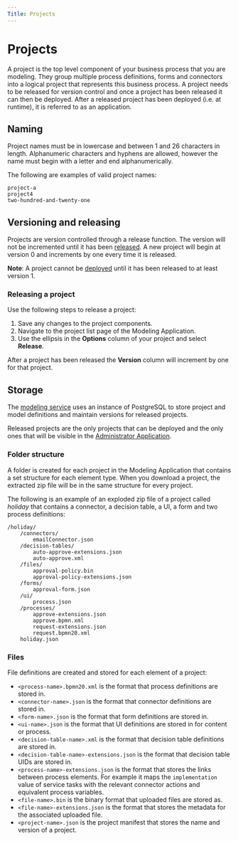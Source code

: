 ```yaml
---
Title: Projects
--- 
```


# Projects
A project is the top level component of your business process that you are modeling. They group multiple process definitions, forms and connectors into a logical project that represents this business process. A project needs to be released for version control and once a project has been released it can then be deployed. After a released project has been deployed (i.e. at runtime), it is referred to as an application. 

## Naming  
Project names must be in lowercase and between 1 and 26 characters in length. Alphanumeric characters and hyphens are allowed, however the name must begin with a letter and end alphanumerically. 

The following are examples of valid project names: 

```
project-a
project4
two-hundred-and-twenty-one
```

## Versioning and releasing
Projects are version controlled through a release function. The version will not be incremented until it has been [released](#releasing-a-project). A new project will begin at version 0 and increments by one every time it is released. 

**Note**: A project cannot be [deployed](../administrator/deploy/README.md) until it has been released to at least version 1. 

### Releasing a project
Use the following steps to release a project: 

1. Save any changes to the project components.
2. Navigate to the project list page of the Modeling Application. 
3. Use the ellipsis in the **Options** column of your project and select **Release**. 

After a project has been released the **Version** column will increment by one for that project.

## Storage
The [modeling service](../architecture/platform.md#modeling-service) uses an instance of PostgreSQL to store project and model definitions and maintain versions for released projects.
 
Released projects are the only projects that can be deployed and the only ones that will be visible in the [Administrator Application](../administrator/README.md).

### Folder structure
A folder is created for each project in the Modeling Application that contains a set structure for each element type. When you download a project, the extracted zip file will be in the same structure for every project.  

The following is an example of an exploded zip file of a project called *holiday* that contains a connector, a decision table, a UI, a form and two process definitions:

```
/holiday/
	/connectors/
		emailConnector.json
	/decision-tables/
		auto-approve-extensions.json
		auto-approve.xml
	/files/
		approval-policy.bin
		approval-policy-extensions.json	
	/forms/
		approval-form.json
	/ui/
		process.json
	/processes/
		approve-extensions.json
		approve.bpmn.xml
		request-extensions.json
		request.bpmn20.xml
	holiday.json
```

### Files
File definitions are created and stored for each element of a project:

* `<process-name>.bpmn20.xml` is the format that process definitions are stored in.
* `<connector-name>.json` is the format that connector definitions are stored in. 
* `<form-name>.json` is the format that form definitions are stored in. 
* `<ui-name>.json` is the format that UI definitions are stored in for content or process. 
* `<decision-table-name>.xml` is the format that decision table definitions are stored in.
* `<decision-table-name>-extensions.json` is the format that decision table UIDs are stored in. 
* `<process-name>-extensions.json` is the format that stores the links between process elements. For example it maps the `implementation` value of service tasks with the relevant connector actions and equivalent process variables. 
* `<file-name>.bin` is the binary format that uploaded files are stored as.
* `<file-name>-extensions.json` is the format that stores the metadata for the associated uploaded file. 
* `<project-name>.json` is the project manifest that stores the name and version of a project.
